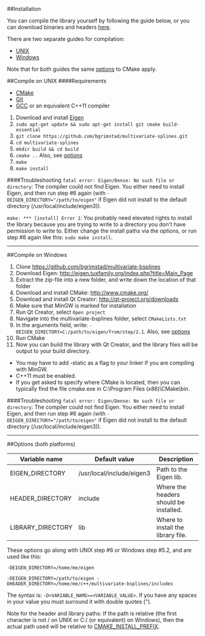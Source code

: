##Installation

You can compile the library yourself by following the guide below, or you can download binaries and headers [here](https://github.com/bgrimstad/multivariate-splines/releases).

There are two separate guides for compilation:
* [UNIX](#compile-on-unix)
* [Windows](#compile-on-windows)

Note that for both guides the same [options](#options) to CMake apply.

##Compile on UNIX
####Requirements
* [CMake](http://www.cmake.org/)
* [Git](http://git-scm.com/)
* [GCC](https://gcc.gnu.org/) or an equivalent C++11 compiler


1. Download and install [Eigen](http://eigen.tuxfamily.org/index.php?title=Main_Page)
2. `sudo apt-get update && sudo apt-get install git cmake build-essential`
3. `git clone https://github.com/bgrimstad/multivariate-splines.git`
4. `cd multivariate-splines`
5. `mkdir build && cd build`
6. `cmake ..` Also, see [options](#options)
7. `make`
8. `make install`

####Troubleshooting
`fatal error: Eigen/Dense: No such file or directory`: The compiler could not find Eigen. You either need to install Eigen, and then run step #6 again (with `-DEIGEN_DIRECTORY="/path/to/eigen"` if Eigen did not install to the default directory (/usr/local/include/eigen3)).

`make: *** [install] Error 1`: You probably need elevated rights to install the library because you are trying to write to a directory you don't have permission to write to. Either change the install paths via the options, or run step #8 again like this: `sudo make install`.

---

##Compile on Windows

1. Clone https://github.com/bgrimstad/multivariate-bsplines
2. Download Eigen: http://eigen.tuxfamily.org/index.php?title=Main_Page
  1. Extract the zip-file into a new folder, and write down the location of that folder
3. Download and install CMake: http://www.cmake.org/
4. Download and install Qt Creator: http://qt-project.org/downloads
  1. Make sure that MinGW is marked for installation
5. Run Qt Creator, select `Open project`
  1. Navigate into the multivariate-bsplines folder, select `CMakeLists.txt`
  2. In the arguments field, write: `-DEIGEN_DIRECTORY=C:/path/to/eigen/from/step/2.1`. Also, see [options](#options)
  3. Run CMake
6. Now you can build the library with Qt Creator, and the library files will be output to your build directory.

* You may have to add -static as a flag to your linker if you are compiling with MinGW.
* C++11 must be enabled.
* If you get asked to specify where CMake is located, then you can typically find the file cmake.exe in C:\Program Files (x86)\CMake\bin.

####Troubleshooting
`fatal error: Eigen/Dense: No such file or directory`: The compiler could not find Eigen. You either need to install Eigen, and then run step #6 again (with `-DEIGEN_DIRECTORY="/path/to/eigen"` if Eigen did not install to the default directory (/usr/local/include/eigen3)).

---

##Options (both platforms)

| Variable name     | Default value                 | Description                               |
| ----------------- | ----------------------------- | ----------------------------------------- |
| EIGEN_DIRECTORY   | /usr/local/include/eigen3     | Path to the Eigen lib.                    |
| HEADER_DIRECTORY  | include                       | Where the headers should be installed.    |
| LIBRARY_DIRECTORY | lib                           | Where to install the library file.        |

These options go along with UNIX step #6 or Windows step #5.2, and are used like this:

    -DEIGEN_DIRECTORY=/home/me/eigen
    
    -DEIGEN_DIRECTORY=/path/to/eigen -DHEADER_DIRECTORY=/home/me/c++/multivariate-bsplines/includes

The syntax is: `-D<VARIABLE_NAME>=<VARIABLE_VALUE>`. If you have any spaces in your value you must surround it with double quotes (").

Note for the header and library paths:
If the path is relative (the first character is not / on UNIX or C:/ (or equivalent) on Windows), then the actual path used will be relative to [CMAKE_INSTALL_PREFIX](http://www.cmake.org/cmake/help/v2.8.12/cmake.html#variable:CMAKE_INSTALL_PREFIX).
